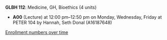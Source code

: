 **GLBH 112**: Medicine, GH, Bioethics (4 units)

- **A00** (Lecture) at 12:00 pm–12:50 pm on Monday, Wednesday, Friday at PETER 104 by Hannah, Seth Donal (A16187648)

[Enrollment numbers over time](./GLBH112.tsv)
